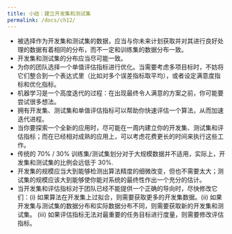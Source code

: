 ```yaml
---
title: 小结：建立开发集和测试集
permalink: /docs/ch12/
---
```


- 被选择作为开发集和测试集的数据，应当与你未来计划获取并对其进行良好处理的数据有着相同的分布，而不一定和训练集的数据分布一致。
- 开发集和测试集的分布应当尽可能一致。
- 为你的团队选择一个单值评估指标进行优化。当需要考虑多项目标时，不妨将它们整合到一个表达式里（比如对多个误差指标取平均），或者设定满意度指标和优化指标。
- 机器学习是一个高度迭代的过程：在出现最终令人满意的方案之前，你可能要尝试很多想法。
- 拥有开发集、测试集和单值评估指标可以帮助你快速评估一个算法，从而加速迭代进程。
- 当你要探索一个全新的应用时，尽可能在一周内建立你的开发集、测试集和评估指标；而在已经相对成熟的应用上，可以考虑花费更长的时间来执行这些工作。
- 传统的 70% / 30% 训练集/测试集划分对于大规模数据并不适用，实际上，开发集和测试集的比例会远低于 30%.
- 开发集的规模应当大到能够检测出算法精度的细微改变，但也不需要太大；测试集的规模应该大到能够使你能对系统的最终性作出一个充分的估计。
- 当开发集和评估指标对于团队已经不能提供一个正确的导向时，尽快修改它们：(i) 如果算法在开发集上过拟合，则需要获取更多的开发集数据。(ii) 如果开发集与测试集的数据分布和实际数据分布不同，则需要获取新的开发集和测试集。 (iii) 如果评估指标无法对最重要的任务目标进行度量，则需要修改评估指标。
